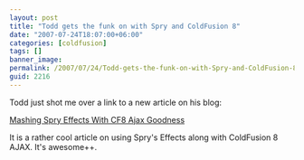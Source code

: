 ```yaml
---
layout: post
title: "Todd gets the funk on with Spry and ColdFusion 8"
date: "2007-07-24T18:07:00+06:00"
categories: [coldfusion]
tags: []
banner_image: 
permalink: /2007/07/24/Todd-gets-the-funk-on-with-Spry-and-ColdFusion-8
guid: 2216
---
```


Todd just shot me over a link to a new article on his blog:

<a href="http://cfsilence.com/blog/client/index.cfm/2007/7/24/Mashing-Spry-Effects-With-CF8-Ajax-Goodness">Mashing Spry Effects With CF8 Ajax Goodness</a>

It is a rather cool article on using Spry's Effects along with ColdFusion 8 AJAX. It's awesome++.
